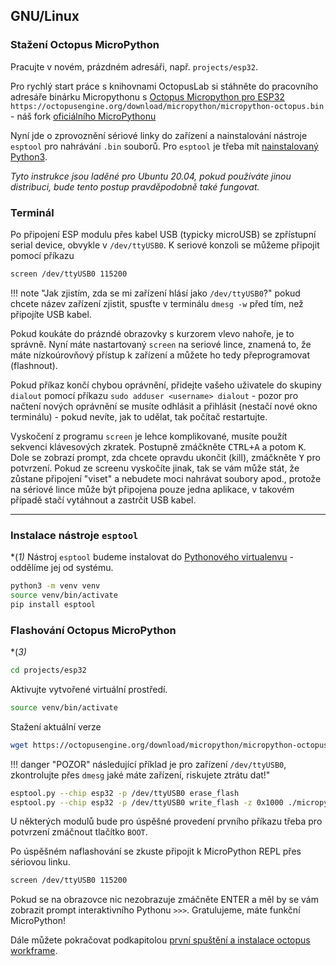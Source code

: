 ## GNU/Linux

### Stažení Octopus MicroPython

Pracujte v novém, prázdném adresáři, např. `projects/esp32`.

Pro rychlý start práce s knihovnami OctopusLab si stáhněte do pracovního adresáře binárku Micropythonu s [Octopus Micropython pro ESP32](https://octopusengine.org/download/micropython/micropython-octopus.bin) `https://octopusengine.org/download/micropython/micropython-octopus.bin` - náš fork [oficiálního MicroPythonu](https://micropython.org/download/esp32/)

Nyní jde o zprovoznění sériové linky do zařízení a nainstalování nástroje `esptool` pro nahrávání `.bin` souborů. Pro `esptool` je třeba mít [nainstalovaný Python3](https://naucse.python.cz/lessons/beginners/install/). 

*Tyto instrukce jsou laděné pro Ubuntu 20.04, pokud používáte jinou distribuci, bude tento postup pravděpodobně také fungovat.*

### Terminál

Po připojení ESP modulu přes kabel USB (typicky microUSB) se zpřístupní serial device, obvykle v `/dev/ttyUSB0`. K seriové konzoli se můžeme připojit pomocí příkazu 
```bash
screen /dev/ttyUSB0 115200
```

!!! note "Jak zjistím, zda se mi zařízení hlásí jako `/dev/ttyUSB0`?"
    pokud chcete název zařízení zjistit, spusťte v terminálu `dmesg -w` před tím, než připojíte USB kabel.

Pokud koukáte do prázndé obrazovky s kurzorem vlevo nahoře, je to správně. Nyní máte nastartovaný `screen` na seriové lince, znamená to, že máte nízkoúrovňový přístup k zařízení a můžete ho tedy přeprogramovat (flashnout).

Pokud příkaz končí chybou oprávnění, přidejte vašeho uživatele do skupiny `dialout` pomocí příkazu `sudo adduser <username> dialout` - pozor pro načtení nových oprávnění se musíte odhlásit a přihlásit (nestačí nové okno terminálu) - pokud nevíte, jak to udělat, tak počítač restartujte.

Vyskočení z programu `screen` je lehce komplikované, musíte použít sekvenci klávesových zkratek. Postupně zmáčkněte <kbd>CTRL+A</kbd> a potom <kbd>K</kbd>. Dole se zobrazí prompt, zda chcete opravdu ukončit (kill), zmáčkněte <kbd>Y</kbd> pro potvrzení. Pokud ze screenu vyskočíte jinak, tak se vám může stát, že zůstane připojení "viset" a nebudete moci nahrávat soubory apod., protože na sériové lince může být připojena pouze jedna aplikace, v takovém případě stačí vytáhnout a zastrčit USB kabel.

---

### Instalace nástroje `esptool`

*(*1)* Nástroj `esptool` budeme instalovat do [Pythonového virtualenvu](https://naucse.python.cz/course/pyladies/beginners/venv-setup/) - oddělíme jej od systému.

```bash
python3 -m venv venv
source venv/bin/activate
pip install esptool
```

### Flashování Octopus MicroPython

*(*3)*
```bash
cd projects/esp32
```

Aktivujte vytvořené virtuální prostředí.

```bash
source venv/bin/activate
```

Stažení aktuální verze

```bash
wget https://octopusengine.org/download/micropython/micropython-octopus.bin
```

!!! danger "POZOR"
    následující příklad je pro zařízení `/dev/ttyUSB0`, zkontrolujte přes `dmesg` jaké máte zařízení, riskujete ztrátu dat!"

```bash
esptool.py --chip esp32 -p /dev/ttyUSB0 erase_flash 
esptool.py --chip esp32 -p /dev/ttyUSB0 write_flash -z 0x1000 ./micropython-octopus.bin
```

U některých modulů bude pro úspěšné provedení prvního příkazu třeba pro potvrzení zmáčnout tlačítko `BOOT`.

Po úspěšném naflashování se zkuste připojit k MicroPython REPL přes sériovou linku.

```bash
screen /dev/ttyUSB0 115200
```

Pokud se na obrazovce nic nezobrazuje zmáčněte <kdb>ENTER</kdb> a měl by se vám zobrazit prompt interaktivního Pythonu `>>>`. Gratulujeme, máte funkční MicroPython!

Dále můžete pokračovat podkapitolou [první spuštění a instalace octopus workframe](/install/#3-prvni-spusteni-a-instalace-workframe-octopus).